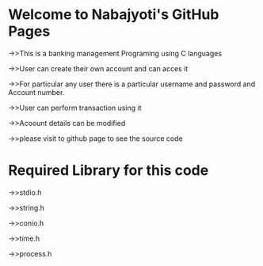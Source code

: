 <h1>Welcome to  Nabajyoti's GitHub Pages</h1>

->>This is a banking management Programing using C languages

->>User can create their own account and can acces it

->>For particular any user there is a particular username and password and Account number.

->>User can perform transaction using it

->>Acoount details can be modified

->>please visit to github page to see the source code

<h1>Required Library for this code</h1>

->>stdio.h

->>string.h

->>conio.h

->>time.h

->>process.h

